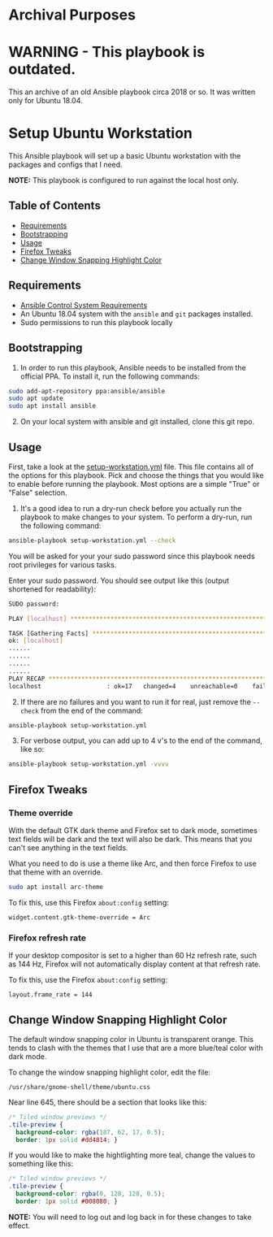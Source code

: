 # Archival Purposes

# WARNING - This playbook is outdated.

This an archive of an old Ansible playbook circa 2018 or so. It was written only for Ubuntu 18.04.

# Setup Ubuntu Workstation

This Ansible playbook will set up a basic Ubuntu workstation with the packages and configs that I need.

__NOTE:__ This playbook is configured to run against the local host only.

## Table of Contents
  * [Requirements](#requirements)
  * [Bootstrapping](#bootstrapping)
  * [Usage](#usage)
  * [Firefox Tweaks](#firefox-tweaks)
  * [Change Window Snapping Highlight Color](#window-highlight)

<a name="requirements"></a>
## Requirements

  * [Ansible Control System Requirements](https://docs.ansible.com/ansible/latest/intro_installation.html#control-machine-requirements)
  * An Ubuntu 18.04 system with the `ansible` and `git` packages installed.
  * Sudo permissions to run this playbook locally

<a name="bootstrapping"></a>
## Bootstrapping

1. In order to run this playbook, Ansible needs to be installed from the official PPA. To install it, run the following commands:

```bash
sudo add-apt-repository ppa:ansible/ansible
sudo apt update
sudo apt install ansible
```

2. On your local system with ansible and git installed, clone this git repo.


<a name="usage"></a>
## Usage

First, take a look at the [setup-workstation.yml](setup-workstation.yml) file. This file contains all of the options for this playbook. Pick and choose the things that you would like to enable before running the playbook. Most options are a simple "True" or "False" selection.

1. It's a good idea to run a dry-run check before you actually run the playbook to make changes to your system. To perform a dry-run, run the following command:

```bash
ansible-playbook setup-workstation.yml --check
```

You will be asked for your your sudo password since this playbook needs root privileges for various tasks.

Enter your sudo password. You should see output like this (output shortened for readability):

```bash
SUDO password: 

PLAY [localhost] ***************************************************************************************************************************

TASK [Gathering Facts] *********************************************************************************************************************
ok: [localhost]
......
......
......
......
PLAY RECAP *********************************************************************************************************************************
localhost                  : ok=17   changed=4    unreachable=0    failed=0
```

2. If there are no failures and you want to run it for real, just remove the `--check` from the end of the command:

```bash
ansible-playbook setup-workstation.yml
```

3. For verbose output, you can add up to 4 v's to the end of the command, like so:

```bash
ansible-playbook setup-workstation.yml -vvvv
````

<a name="firefox-tweaks"></a>
## Firefox Tweaks

### Theme override

With the default GTK dark theme and Firefox set to dark mode, sometimes text fields will be dark and the text will also be dark. This means that you can't see anything in the text fields.

What you need to do is use a theme like Arc, and then force Firefox to use that theme with an override.

```bash
sudo apt install arc-theme
```

To fix this, use this Firefox `about:config` setting:

```
widget.content.gtk-theme-override = Arc
```

### Firefox refresh rate

If your desktop compositor is set to a higher than 60 Hz refresh rate, such as 144 Hz, Firefox will not automatically display content at that refresh rate.

To fix this, use the Firefox `about:config` setting:

```
layout.frame_rate = 144
```

<a name="window-highlight"></a>
## Change Window Snapping Highlight Color

The default window snapping color in Ubuntu is transparent orange. This tends to clash with the themes that I use that are a more blue/teal color with dark mode.

To change the window snapping highlight color, edit the file:
```
/usr/share/gnome-shell/theme/ubuntu.css
```

Near line 645, there should be a section that looks like this:
```css
/* Tiled window previews */
.tile-preview {
  background-color: rgba(187, 62, 17, 0.5);
  border: 1px solid #dd4814; }
```

If you would like to make the hightlighting more teal, change the values to something like this:
```css
/* Tiled window previews */
.tile-preview {
  background-color: rgba(0, 128, 128, 0.5);
  border: 1px solid #008080; }
```

__NOTE:__ You will need to log out and log back in for these changes to take effect.
